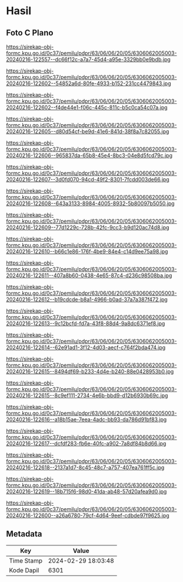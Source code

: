 # Hasil

## Foto C Plano

https://sirekap-obj-formc.kpu.go.id/0c37/pemilu/pdpr/63/06/06/20/05/6306062005003-20240216-122557--dc66f12c-a7a7-45d4-a95e-3329bb0e9bdb.jpg

https://sirekap-obj-formc.kpu.go.id/0c37/pemilu/pdpr/63/06/06/20/05/6306062005003-20240216-122602--54852a6d-80fe-4933-b152-231cc4479843.jpg

https://sirekap-obj-formc.kpu.go.id/0c37/pemilu/pdpr/63/06/06/20/05/6306062005003-20240216-122602--f4de44e1-f06c-445c-811c-b5c0ca54c07a.jpg

https://sirekap-obj-formc.kpu.go.id/0c37/pemilu/pdpr/63/06/06/20/05/6306062005003-20240216-122605--d80d54cf-be9d-41e6-841d-38f8a7c82055.jpg

https://sirekap-obj-formc.kpu.go.id/0c37/pemilu/pdpr/63/06/06/20/05/6306062005003-20240216-122606--965837da-65b8-45e4-8bc3-04e8d5fcd79c.jpg

https://sirekap-obj-formc.kpu.go.id/0c37/pemilu/pdpr/63/06/06/20/05/6306062005003-20240216-122607--3d0fd070-94cd-49f2-8301-7fcdd003de66.jpg

https://sirekap-obj-formc.kpu.go.id/0c37/pemilu/pdpr/63/06/06/20/05/6306062005003-20240216-122608--643a3133-8984-4005-8932-5b80097b5050.jpg

https://sirekap-obj-formc.kpu.go.id/0c37/pemilu/pdpr/63/06/06/20/05/6306062005003-20240216-122609--77d1229c-728b-42fc-9cc3-b9d120ac74d8.jpg

https://sirekap-obj-formc.kpu.go.id/0c37/pemilu/pdpr/63/06/06/20/05/6306062005003-20240216-122610--b66c1e86-176f-4be9-84e4-c14d9ee75a98.jpg

https://sirekap-obj-formc.kpu.go.id/0c37/pemilu/pdpr/63/06/06/20/05/6306062005003-20240216-122611--407a8b60-0438-4e65-87c4-d236c98508ba.jpg

https://sirekap-obj-formc.kpu.go.id/0c37/pemilu/pdpr/63/06/06/20/05/6306062005003-20240216-122612--b19cdcde-b8a1-4966-b0ad-37a7a387f472.jpg

https://sirekap-obj-formc.kpu.go.id/0c37/pemilu/pdpr/63/06/06/20/05/6306062005003-20240216-122613--9c12bcfd-fd7a-43f8-88d4-9a8dc6371ef8.jpg

https://sirekap-obj-formc.kpu.go.id/0c37/pemilu/pdpr/63/06/06/20/05/6306062005003-20240216-122614--62e91ad1-3f12-4d03-aecf-c764f2bda474.jpg

https://sirekap-obj-formc.kpu.go.id/0c37/pemilu/pdpr/63/06/06/20/05/6306062005003-20240216-122615--8494df69-b233-4d4e-b240-88e0428953b0.jpg

https://sirekap-obj-formc.kpu.go.id/0c37/pemilu/pdpr/63/06/06/20/05/6306062005003-20240216-122615--8c9ef111-2734-4e6b-bbd9-d12b6930b69c.jpg

https://sirekap-obj-formc.kpu.go.id/0c37/pemilu/pdpr/63/06/06/20/05/6306062005003-20240216-122616--a18b15ae-7eea-4adc-bb93-da786d91bf83.jpg

https://sirekap-obj-formc.kpu.go.id/0c37/pemilu/pdpr/63/06/06/20/05/6306062005003-20240216-122617--dcfdf283-fb6e-40fc-a902-7a8df84b8d66.jpg

https://sirekap-obj-formc.kpu.go.id/0c37/pemilu/pdpr/63/06/06/20/05/6306062005003-20240216-122618--2137a1d7-8c45-48c7-a757-407ea761ff5c.jpg

https://sirekap-obj-formc.kpu.go.id/0c37/pemilu/pdpr/63/06/06/20/05/6306062005003-20240216-122619--18b715f6-98d0-41da-ab48-57d20afea9d0.jpg

https://sirekap-obj-formc.kpu.go.id/0c37/pemilu/pdpr/63/06/06/20/05/6306062005003-20240216-122600--a26a6780-79cf-4d64-9eef-cdbde97f9625.jpg


## Metadata

| Key        | Value               |
| ---------- | ------------------- |
| Time Stamp | 2024-02-29 18:03:48 |
| Kode Dapil | 6301                |



